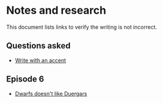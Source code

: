 # Notes and research

This document lists links to verify the writing is not incorrect.

## Questions asked

* [Write with an accent](https://www.reddit.com/r/writing/comments/by6b64/writing_with_an_accent/)


## Episode 6

* [Dwarfs doesn't like Duergars](https://criticalrole.fandom.com/wiki/Duergar)